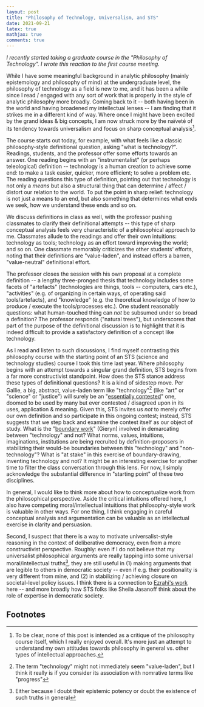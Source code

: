 ```yaml
---
layout: post 
title: "Philosophy of Technology, Universalism, and STS" 
date: 2021-09-21
latex: true 
mathjax: true
comments: true
---
```


*I recently started taking a graduate course in the "Philosophy of Technology". I wrote this reaction to the first course meeting.* 

While I have some meaningful background in analytic philosophy (mainly epistemology and philosophy of mind) at the undergraduate level, the philosophy of technology as a field is new to me, and it has been a while since I read / engaged with any sort of work that is properly in the style of analytic philosophy more broadly. Coming back to it -- both having been in the world and having broadened my intellectual lenses -- I am finding that it strikes me in a different kind of way. Where once I might have been excited by the grand ideas & big concepts, I am now struck more by the naïveté of its tendency towards universalism and focus on sharp conceptual analysis[^1]. 

The course starts out today, for example, with what feels like a classic philosophy-style definitional question, asking "what is technology?". Readings, students, and the professor offer some efforts towards an answer. One reading begins with an "instrumentalist" (or perhaps teleological) definition -- technology is a human creation to achieve some end: to make a task easier, quicker, more efficient; to solve a problem etc. The reading questions this type of definition, pointing out that technology is not only a *means* but also a structural thing that can determine / affect / distort our relation to the world. To put the point in sharp relief: technology is not just a means to an end, but also something that determines what ends we seek, how we understand these ends and so on. 

We discuss definitions in class as well, with the professor pushing classmates to clarify their definitional attempts -- this type of sharp conceptual analysis feels very characteristic of a philosophical approach to me. Classmates allude to the readings and offer their own intuitions: technology as tools; technology as an effort toward improving the world; and so on. One classmate memorably criticizes the other students' efforts, noting that their definitions are "value-laden", and instead offers a barren, "value-neutral" definitional effort. 

The professor closes the session with his own proposal at a complete definition -- a lengthy three-pronged thesis that technology includes some facets of "artefacts" (technologies are things, tools -- computers, cars etc.), "activities" (e.g. of organizing in certain ways, of operating said tools/artefacts), and "knowledge" (e.g. the theoretical knowledge of how to produce / execute  the tools/processes etc.). One student reasonably questions: what human-touched thing can *not* be subsumed under so broad a definition? The professor responds ("natural trees"), but underscores that part of the purpose of the definitional discussion is to highlight that it is indeed difficult to provide a satisfactory definition of a concept like technology. 

As I read and listen to such discussions, I find myself contrasting this philosophy course with the starting point of an STS (science and technology studies) course I took this time last year. Where philosophy begins with an attempt towards a singular grand definition, STS begins from a far more constructivist standpoint. How does the STS stance address these types of definitional questions? It is a kind of sidestep move. Per Gallie, a big, abstract, value-laden term like "technology"[^2] (like "art" or "science" or "justice") will surely be an "[essentially contested](https://en.wikipedia.org/wiki/Essentially_contested_concept)" one, doomed to be used by many but ever contested / disagreed upon in its uses, application & meaning. Given this, STS invites us *not* to merely offer our own definition and so participate in this ongoing contest; instead, STS suggests that we step back and examine the contest itself as our object of study. What is the "[boundary work](https://en.wikipedia.org/wiki/Boundary-work)" (Gieryn) involved in demarcating between "technology" and not? What norms, values, intuitions, imaginations, institutions are being recruited by definition-proposers in stabilizing their would-be boundaries between this "technology" and "non-technology"? What is "at stake" in this exercise of boundary-drawing, inventing technology and not? It might be an interesting exercise for another time to filter the class conversation through this lens. For now, I simply acknowledge the substantial difference in "starting point" of these two disciplines.

In general, I would like to think more about how to conceptualize work from the philosophical perspective. Aside the critical intuitions offered here, I also have competing moral/intellectual intuitions that philosophy-style work is valuable in other ways. For one thing, I think engaging in careful conceptual analysis and argumentation can be valuable as an intellectual exercise in clarity and persuasion.

Second, I suspect that there is a way to motivate universalist-style reasoning in the context of deliberative democracy, even from a more constructivist perspective. Roughly: even if I do not believe that my universalist philosophical arguments are really tapping into some universal moral/intellectual truths[^3], they are still useful in (1) making arguments that are legible to others in democratic society -- even if e.g. their positionality is very different from mine, and (2) in stabilizing / achieving closure on societal-level policy issues. I think there is a connection to [Ezrahi's work](https://www.amazon.com/Descent-Icarus-Transformation-Contemporary-Democracy/dp/067419828X) here -- and more broadly how STS folks like Sheila Jasanoff think about the role of expertise in democratic society. 

## Footnotes

[^1]: To be clear, none of this post is intended as a critique of the philosophy course itself, which I really enjoyed overall. It's more just an attempt to understand my own attitudes towards philosophy in general vs. other types of intellectual approaches. 

[^2]: The term "technology" might not immediately seem "value-laden", but I think it really is if you consider its association with nomrative terms like "progress"

[^3]: Either because I doubt their epistemic potency or doubt the existence of such truths in general